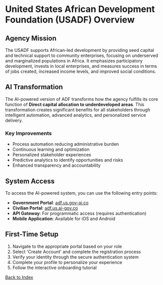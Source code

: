 # United States African Development Foundation (USADF) Overview

## Agency Mission

The USADF supports African-led development by providing seed capital and technical support to community enterprises, focusing on underserved and marginalized populations in Africa. It emphasizes participatory development, invests in local enterprises, and measures success in terms of jobs created, increased income levels, and improved social conditions.

## AI Transformation

The AI-powered version of ADF transforms how the agency fulfills its core function of **Direct capital allocation to underdeveloped areas**. This transformation creates significant benefits for all stakeholders through intelligent automation, advanced analytics, and personalized service delivery.

### Key Improvements

- Process automation reducing administrative burden
- Continuous learning and optimization
- Personalized stakeholder experiences
- Predictive analytics to identify opportunities and risks
- Enhanced transparency and accountability

## System Access

To access the AI-powered system, you can use the following entry points:

- **Government Portal**: [adf.us.gov-ai.co](https://adf.us.gov-ai.co)
- **Civilian Portal**: [adf.us.ai-gov.co](https://adf.us.ai-gov.co)
- **API Gateway**: For programmatic access (requires authentication)
- **Mobile Application**: Available for iOS and Android

## First-Time Setup

1. Navigate to the appropriate portal based on your role
2. Select 'Create Account' and complete the registration process
3. Verify your identity through the secure authentication system
4. Complete your profile to personalize your experience
5. Follow the interactive onboarding tutorial

[Back to Index](index.md)